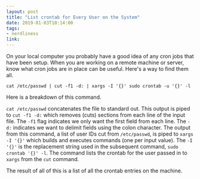 ```yaml
---
layout: post
title: "List crontab for Every User on the System"
date: 2019-01-03T10:14:00
tags:
- nerdliness
link:
---
```

On your local computer you probably have a good idea of any cron jobs that have been setup. When you
are working on a remote machine or server, know what cron jobs are in place can be useful. Here's a
way to find them all.

    cat /etc/passwd | cut -f1 -d: | xargs -I '{}' sudo crontab -u '{}' -l

Here is a breakdown of this command.

`cat /etc/passwd` concatenates the file to standard out. This output is piped to `cut -f1 -d:` which
removes (cuts) sections from each line of the input file. The `-f1` flag indicates we only want the
first field from each line. The `-d:` indicates we want to delimit fields using the colon character.
The output from this command, a list of user IDs cut from `/etc/passwd`, is piped to `xargs -I '{}'`
which builds and executes commands (one per input value). The `-I '{}'` is the replacement string
used in the subsequent command, `sudo crontab '{}' -l`. The command lists the crontab for the user
passed in to `xargs` from the `cut` command.

The result of all of this is a list of all the crontab entries on the machine.

